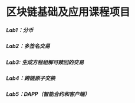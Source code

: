 # 区块链基础及应用课程项目

##### Lab1：分币
##### Lab2：多签名交易
##### Lab3: 生成方程组解可赎回的交易
##### Lab4：跨链原子交换
##### Lab5：DAPP（智能合约和客户端）
